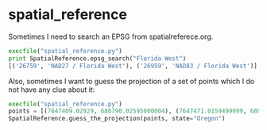 # spatial_reference
Sometimes I need to search an EPSG from spatialreferece.org.

```python
execfile("spatial_reference.py")
print SpatialReference.epsg_search("Florida West")
[('26759', 'NAD27 / Florida West'), ('26959', 'NAD83 / Florida West')]
```

Also, sometimes I want to guess the projection of a set of points which I do not have any clue about it:
```python
execfile("spatial_reference.py")
points = [(7647409.02929, 686790.02595000004), (7647471.0159499999, 688344.44999999995),  (7645653.23905, 684826.79570999998), (7645656.2857100004, 684567.37809999997)]
SpatialReference.guess_the_projection(points, state="Oregon")
```